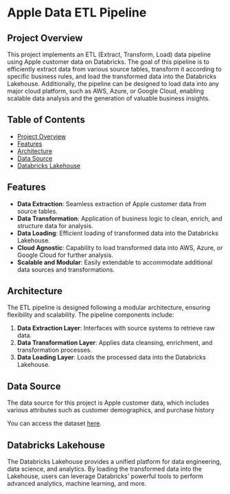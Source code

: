 # Apple Data ETL Pipeline

## Project Overview

This project implements an ETL (Extract, Transform, Load) data pipeline using Apple customer data on Databricks. The goal of this pipeline is to efficiently extract data from various source tables, transform it according to specific business rules, and load the transformed data into the Databricks Lakehouse. Additionally, the pipeline can be designed to load data into any major cloud platform, such as AWS, Azure, or Google Cloud, enabling scalable data analysis and the generation of valuable business insights.

## Table of Contents

- [Project Overview](#project-overview)
- [Features](#features)
- [Architecture](#architecture)
- [Data Source](#data-source)
- [Databricks Lakehouse](#databricks-lakehouse)

## Features

- **Data Extraction**: Seamless extraction of Apple customer data from source tables.
- **Data Transformation**: Application of business logic to clean, enrich, and structure data for analysis.
- **Data Loading**: Efficient loading of transformed data into the Databricks Lakehouse.
- **Cloud Agnostic**: Capability to load transformed data into AWS, Azure, or Google Cloud for further analysis.
- **Scalable and Modular**: Easily extendable to accommodate additional data sources and transformations.

## Architecture

The ETL pipeline is designed following a modular architecture, ensuring flexibility and scalability. The pipeline components include:

1. **Data Extraction Layer**: Interfaces with source systems to retrieve raw data.
2. **Data Transformation Layer**: Applies data cleansing, enrichment, and transformation processes.
3. **Data Loading Layer**: Loads the processed data into the Databricks Lakehouse.

## Data Source

The data source for this project is Apple customer data, which includes various attributes such as customer demographics, and purchase history

You can access the dataset [here](https://drive.google.com/drive/folders/1G46IBQCCi5-ukNDwF4KkX4qHtDNgrdn6).

## Databricks Lakehouse

The Databricks Lakehouse provides a unified platform for data engineering, data science, and analytics. By loading the transformed data into the Lakehouse, users can leverage Databricks' powerful tools to perform advanced analytics, machine learning, and more.
